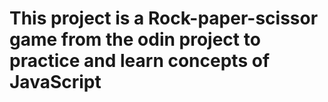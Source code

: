 # This project is a Rock-paper-scissor game from the odin project to practice and learn concepts of JavaScript
